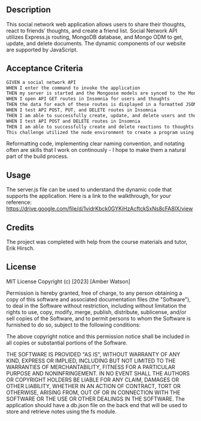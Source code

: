 ## Description
This social network web application allows users to share their thoughts, react to friends’ thoughts, and create a friend list. Social Network API utilizes Express.js routing, MongoDB database, and Mongo ODM to get, update, and delete documents. The dynamic components of our website are supported by JavaScript.

## Acceptance Criteria
```md
GIVEN a social network API
WHEN I enter the command to invoke the application
THEN my server is started and the Mongoose models are synced to the MongoDB database
WHEN I open API GET routes in Insomnia for users and thoughts
THEN the data for each of these routes is displayed in a formatted JSON
WHEN I test API POST, PUT, and DELETE routes in Insomnia
THEN I am able to successfully create, update, and delete users and thoughts in my database
WHEN I test API POST and DELETE routes in Insomnia
THEN I am able to successfully create and delete reactions to thoughts and add and remove friends to a user’s friend list
This challenge utilized the node environment to create a program using dynamic Javascript. I first encountered issues when trying to seed the database. For whatever reason, the data and seed files would not populate data. I then decided to create records in insomnia instead. After that, I encountered issues with the controller types - user and thought - the nuances of their respective references made the call logic a bit tricky. For instance, when trying to add or remove friends or reaction, I had to point to specific attributes and pay attention to the attribute that joined them in order to return the desired value. I found Insomnia tremendously helpful in testing the endpoints after each code edit. Naming convention continues to be an important particular to consider when building the logic.
```
Reformatting code, implementing clear naming convention, and notating often are skills that I work on continously - I hope to make them a natural part of the build process.

## Usage
The server.js file can be used to understand the dynamic code that supports the application. Here is a link to the walkthrough, for your reference: https://drive.google.com/file/d/1vidrKbck0GYKjHzAcftckSxNs8cFA8IX/view

## Credits
The project was completed with help from the course materials and tutor, Erik Hirsch.

## License
MIT License Copyright (c) [2023] [Amber Watson]

Permission is hereby granted, free of charge, to any person obtaining a copy of this software and associated documentation files (the "Software"), to deal in the Software without restriction, including without limitation the rights to use, copy, modify, merge, publish, distribute, sublicense, and/or sell copies of the Software, and to permit persons to whom the Software is furnished to do so, subject to the following conditions:

The above copyright notice and this permission notice shall be included in all copies or substantial portions of the Software.

THE SOFTWARE IS PROVIDED "AS IS", WITHOUT WARRANTY OF ANY KIND, EXPRESS OR IMPLIED, INCLUDING BUT NOT LIMITED TO THE WARRANTIES OF MERCHANTABILITY, FITNESS FOR A PARTICULAR PURPOSE AND NONINFRINGEMENT. IN NO EVENT SHALL THE AUTHORS OR COPYRIGHT HOLDERS BE LIABLE FOR ANY CLAIM, DAMAGES OR OTHER LIABILITY, WHETHER IN AN ACTION OF CONTRACT, TORT OR OTHERWISE, ARISING FROM, OUT OF OR IN CONNECTION WITH THE SOFTWARE OR THE USE OR OTHER DEALINGS IN THE SOFTWARE. The application should have a db.json file on the back end that will be used to store and retrieve notes using the fs module.
